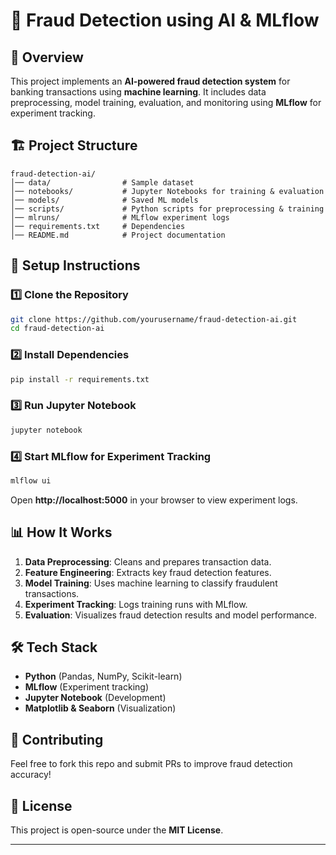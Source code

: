 

# 🚀 Fraud Detection using AI & MLflow  

## 📌 Overview  
This project implements an **AI-powered fraud detection system** for banking transactions using **machine learning**. It includes data preprocessing, model training, evaluation, and monitoring using **MLflow** for experiment tracking.  

## 🏗 Project Structure  
```
fraud-detection-ai/
│── data/                # Sample dataset  
│── notebooks/           # Jupyter Notebooks for training & evaluation  
│── models/              # Saved ML models  
│── scripts/             # Python scripts for preprocessing & training  
│── mlruns/              # MLflow experiment logs  
│── requirements.txt     # Dependencies  
│── README.md            # Project documentation  
```

## 🔧 Setup Instructions  
### 1️⃣ Clone the Repository  
```bash
git clone https://github.com/yourusername/fraud-detection-ai.git  
cd fraud-detection-ai  
```

### 2️⃣ Install Dependencies  
```bash
pip install -r requirements.txt  
```

### 3️⃣ Run Jupyter Notebook  
```bash
jupyter notebook  
```

### 4️⃣ Start MLflow for Experiment Tracking  
```bash
mlflow ui  
```
Open **http://localhost:5000** in your browser to view experiment logs.  

## 📊 How It Works  
1. **Data Preprocessing**: Cleans and prepares transaction data.  
2. **Feature Engineering**: Extracts key fraud detection features.  
3. **Model Training**: Uses machine learning to classify fraudulent transactions.  
4. **Experiment Tracking**: Logs training runs with MLflow.  
5. **Evaluation**: Visualizes fraud detection results and model performance.  

## 🛠 Tech Stack  
- **Python** (Pandas, NumPy, Scikit-learn)  
- **MLflow** (Experiment tracking)  
- **Jupyter Notebook** (Development)  
- **Matplotlib & Seaborn** (Visualization)  

## 🤝 Contributing  
Feel free to fork this repo and submit PRs to improve fraud detection accuracy!  

## 📜 License  
This project is open-source under the **MIT License**.  

---

